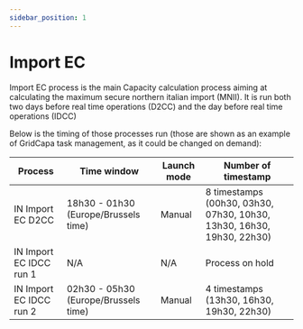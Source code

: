 ```yaml
---
sidebar_position: 1
---
```

# Import EC

Import EC process is the main Capacity calculation process aiming at calculating the maximum secure northern italian import (MNII).
It is run both two days before real time operations (D2CC) and the day before real time operations (IDCC)

Below is the timing of those processes run (those are shown as an example of GridCapa task management, as it could be changed on demand):

| Process                 | Time window                          | Launch mode | Number of timestamp                                                   |
|-------------------------|--------------------------------------|-------------|-----------------------------------------------------------------------|
| IN Import EC D2CC       | 18h30 - 01h30 (Europe/Brussels time) | Manual      | 8 timestamps (00h30, 03h30, 07h30, 10h30, 13h30, 16h30, 19h30, 22h30) |
| IN Import EC IDCC run 1 | N/A                                  | N/A         | Process on hold                                                       |
| IN Import EC IDCC run 2 | 02h30 - 05h30 (Europe/Brussels time) | Manual      | 4 timestamps (13h30, 16h30, 19h30, 22h30)                             |
